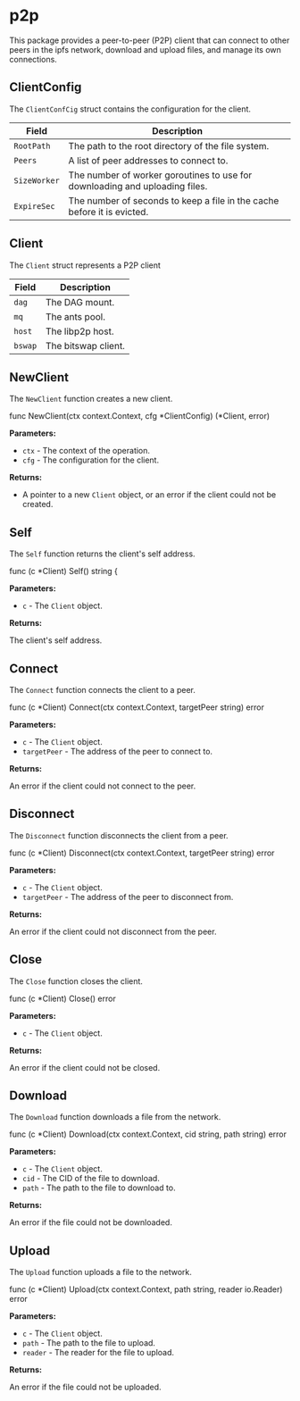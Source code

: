 # p2p

This package provides a peer-to-peer (P2P) client that can connect to other peers in the ipfs network, download and upload files, and manage its own connections.

## ClientConfig

The `ClientConfCig` struct contains the configuration for the client.

| Field        | Description                                                                 |
|--------------|-----------------------------------------------------------------------------|
| `RootPath`   | The path to the root directory of the file system.                          |
| `Peers`      | A list of peer addresses to connect to.                                     |
| `SizeWorker` | The number of worker goroutines to use for downloading and uploading files. |
| `ExpireSec`  | The number of seconds to keep a file in the cache before it is evicted.     |


## Client

The `Client` struct represents a P2P client

| Field   | Description         |
|---------|---------------------|
| `dag`   | The DAG mount.      |
| `mq`    | The ants pool.      |
| `host`  | The libp2p host.    |
| `bswap` | The bitswap client. |

## NewClient

The `NewClient` function creates a new client.


func NewClient(ctx context.Context, cfg *ClientConfig) (*Client, error)

**Parameters:**

* `ctx` - The context of the operation.
* `cfg` - The configuration for the client.

**Returns:**

* A pointer to a new `Client` object, or an error if the client could not be created.

## Self

The `Self` function returns the client's self address.

func (c *Client) Self() string {


**Parameters:**

* `c` - The `Client` object.

**Returns:**

The client's self address.

## Connect

The `Connect` function connects the client to a peer.

func (c *Client) Connect(ctx context.Context, targetPeer string) error


**Parameters:**

* `c` - The `Client` object.
* `targetPeer` - The address of the peer to connect to.

**Returns:**

An error if the client could not connect to the peer.

## Disconnect

The `Disconnect` function disconnects the client from a peer.

func (c *Client) Disconnect(ctx context.Context, targetPeer string) error


**Parameters:**

* `c` - The `Client` object.
* `targetPeer` - The address of the peer to disconnect from.

**Returns:**

An error if the client could not disconnect from the peer.

## Close

The `Close` function closes the client.

func (c *Client) Close() error


**Parameters:**

* `c` - The `Client` object.

**Returns:**

An error if the client could not be closed.

## Download

The `Download` function downloads a file from the network.

func (c *Client) Download(ctx context.Context, cid string, path string) error

**Parameters:**

* `c` - The `Client` object.
* `cid` - The CID of the file to download.
* `path` - The path to the file to download to.

**Returns:**

An error if the file could not be downloaded.

## Upload

The `Upload` function uploads a file to the network.


func (c *Client) Upload(ctx context.Context, path string, reader io.Reader) error

**Parameters:**

* `c` - The `Client` object.
* `path` - The path to the file to upload.
* `reader` - The reader for the file to upload.

**Returns:**

An error if the file could not be uploaded.

